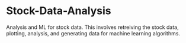 # Stock-Data-Analysis
Analysis and ML for stock data.
This involves retreiving the stock data, plotting, analysis, and generating data for machine learning algorithms.



